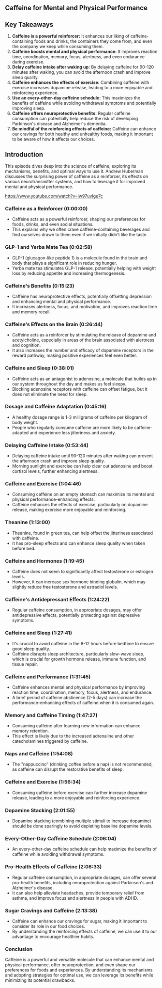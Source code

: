 ## Caffeine for Mental and Physical Performance

## Key Takeaways
1. **Caffeine is a powerful reinforcer:**  It enhances our liking of caffeine-containing foods and drinks, the containers they come from, and even the company we keep while consuming them.
2. **Caffeine boosts mental and physical performance:** It improves reaction time, coordination, memory, focus, alertness, and even endurance during exercise.
3. **Delay caffeine intake after waking up:** By delaying caffeine for 90-120 minutes after waking, you can avoid the afternoon crash and improve sleep quality.
4. **Caffeine enhances the effects of exercise:** Combining caffeine with exercise increases dopamine release, leading to a more enjoyable and reinforcing experience. 
5. **Use an every-other-day caffeine schedule:** This maximizes the benefits of caffeine while avoiding withdrawal symptoms and potentially improving sleep.
6. **Caffeine offers neuroprotective benefits:** Regular caffeine consumption can potentially help reduce the risk of developing Parkinson's disease and Alzheimer's dementia.
7. **Be mindful of the reinforcing effects of caffeine:** Caffeine can enhance our cravings for both healthy and unhealthy foods, making it important to be aware of how it affects our choices.

## Introduction

This episode dives deep into the science of caffeine, exploring its mechanisms, benefits, and optimal ways to use it. Andrew Huberman discusses the surprising power of caffeine as a reinforcer, its effects on various neurotransmitter systems, and how to leverage it for improved mental and physical performance.

https://www.youtube.com/watch?v=iw97uvIge7c

### Caffeine as a Reinforcer (0:00:00)

- Caffeine acts as a powerful reinforcer, shaping our preferences for foods, drinks, and even social situations.
- This explains why we often crave caffeine-containing beverages and find ourselves drawn to them even if we initially didn't like the taste.

### GLP-1 and Yerba Mate Tea (0:02:58)

- GLP-1 (glucagon-like peptide 1) is a molecule found in the brain and body that plays a significant role in reducing hunger.
- Yerba mate tea stimulates GLP-1 release, potentially helping with weight loss by reducing appetite and increasing thermogenesis.

### Caffeine's Benefits (0:15:23)

- Caffeine has neuroprotective effects, potentially offsetting depression and enhancing mental and physical performance.
- It increases alertness, focus, and motivation, and improves reaction time and memory recall.

### Caffeine's Effects on the Brain (0:26:44)

- Caffeine acts as a reinforcer by stimulating the release of dopamine and acetylcholine, especially in areas of the brain associated with alertness and cognition.
- It also increases the number and efficacy of dopamine receptors in the reward pathway, making positive experiences feel even better.

### Caffeine and Sleep (0:38:01)

- Caffeine acts as an antagonist to adenosine, a molecule that builds up in our system throughout the day and makes us feel sleepy.
- Blocking adenosine receptors with caffeine can offset fatigue, but it does not eliminate the need for sleep.

### Dosage and Caffeine Adaptation (0:45:16)

- A healthy dosage range is 1-3 milligrams of caffeine per kilogram of body weight.
- People who regularly consume caffeine are more likely to be caffeine-adapted and experience less jitteriness and anxiety.

### Delaying Caffeine Intake (0:53:44)

- Delaying caffeine intake until 90-120 minutes after waking can prevent the afternoon crash and improve sleep quality. 
- Morning sunlight and exercise can help clear out adenosine and boost cortisol levels, further enhancing alertness.

### Caffeine and Exercise (1:04:46)

- Consuming caffeine on an empty stomach can maximize its mental and physical performance-enhancing effects.
- Caffeine enhances the effects of exercise, particularly on dopamine release, making exercise more enjoyable and reinforcing.

### Theanine (1:13:00)

- Theanine, found in green tea, can help offset the jitteriness associated with caffeine.
- It has pro-sleep effects and can enhance sleep quality when taken before bed. 

### Caffeine and Hormones (1:19:45)

- Caffeine does not seem to significantly affect testosterone or estrogen levels.
- However, it can increase sex hormone binding globulin, which may slightly reduce free testosterone and estradiol levels.

### Caffeine's Antidepressant Effects (1:24:22)

- Regular caffeine consumption, in appropriate dosages, may offer antidepressive effects, potentially protecting against depressive symptoms.

### Caffeine and Sleep (1:27:41)

- It's crucial to avoid caffeine in the 8-12 hours before bedtime to ensure good sleep quality.
- Caffeine disrupts sleep architecture, particularly slow-wave sleep, which is crucial for growth hormone release, immune function, and tissue repair.

### Caffeine and Performance (1:31:45)

- Caffeine enhances mental and physical performance by improving reaction time, coordination, memory, focus, alertness, and endurance.
- A brief period of caffeine abstinence (2-5 days) can increase the performance-enhancing effects of caffeine when it is consumed again.

### Memory and Caffeine Timing (1:47:27)

- Consuming caffeine after learning new information can enhance memory retention.
- This effect is likely due to the increased adrenaline and other catecholamines triggered by caffeine.

### Naps and Caffeine (1:54:08)

- The "nappuccino" (drinking coffee before a nap) is not recommended, as caffeine can disrupt the restorative benefits of sleep.

### Caffeine and Exercise (1:56:34)

- Consuming caffeine before exercise can further increase dopamine release, leading to a more enjoyable and reinforcing experience.

### Dopamine Stacking (2:01:55)

- Dopamine stacking (combining multiple stimuli to increase dopamine) should be done sparingly to avoid depleting baseline dopamine levels.

### Every-Other-Day Caffeine Schedule (2:06:04)

- An every-other-day caffeine schedule can help maximize the benefits of caffeine while avoiding withdrawal symptoms. 

### Pro-Health Effects of Caffeine (2:08:33)

- Regular caffeine consumption, in appropriate dosages, can offer several pro-health benefits, including neuroprotection against Parkinson's and Alzheimer's disease.
- It can also help alleviate headaches, provide temporary relief from asthma, and improve focus and alertness in people with ADHD.

### Sugar Cravings and Caffeine (2:13:38)

- Caffeine can enhance our cravings for sugar, making it important to consider its role in our food choices.
- By understanding the reinforcing effects of caffeine, we can use it to our advantage to encourage healthier habits.

### Conclusion

Caffeine is a powerful and versatile molecule that can enhance mental and physical performance, offer neuroprotection, and even shape our preferences for foods and experiences. By understanding its mechanisms and adopting strategies for optimal use, we can leverage its benefits while minimizing its potential drawbacks. 
